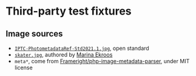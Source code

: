 # Third-party test fixtures

## Image sources

- [`IPTC-PhotometadataRef-Std2021.1.jpg`](https://iptc.org/std/photometadata/examples/IPTC-PhotometadataRef-Std2021.1.jpg),
  open standard
- [`skater.jpg`](skater.jpg), authored by
  [Marina Ekroos](http://marinaekroos.com/)
- `meta*`, come from
  [Frameright/php-image-metadata-parser](https://github.com/Frameright/php-image-metadata-parser/tree/master/tests/Fixtures),
  under MIT license
